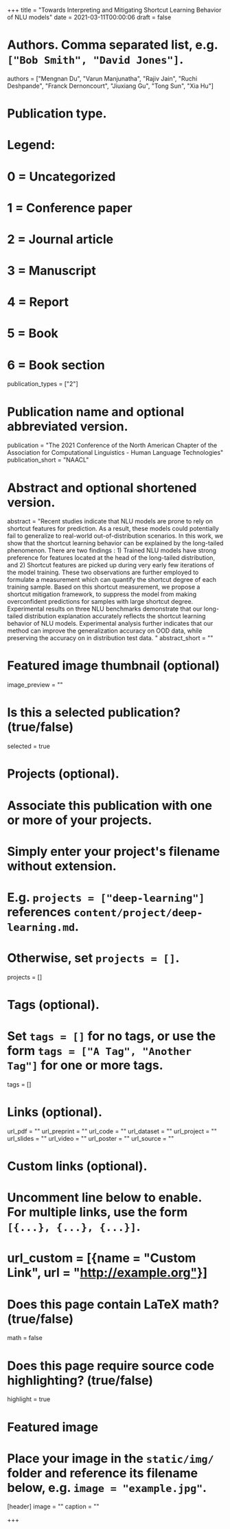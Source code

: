 +++
title = "Towards Interpreting and Mitigating Shortcut Learning Behavior of NLU models"
date = 2021-03-11T00:00:06
draft = false

# Authors. Comma separated list, e.g. `["Bob Smith", "David Jones"]`.
authors = ["Mengnan Du", "Varun Manjunatha", "Rajiv Jain", "Ruchi Deshpande", "Franck Dernoncourt", "Jiuxiang Gu", "Tong Sun", "Xia Hu"]

# Publication type.
# Legend:
# 0 = Uncategorized
# 1 = Conference paper
# 2 = Journal article
# 3 = Manuscript
# 4 = Report
# 5 = Book
# 6 = Book section
publication_types = ["2"]

# Publication name and optional abbreviated version.
publication = "The 2021 Conference of the North American Chapter of the Association for Computational Linguistics - Human Language Technologies"
publication_short = "NAACL"

# Abstract and optional shortened version.
abstract = "Recent studies indicate that NLU models are prone to rely on shortcut features for prediction. As a result, these models could potentially fail to generalize to real-world out-of-distribution scenarios. In this work, we show that the shortcut learning behavior can be explained by the long-tailed phenomenon. There are two findings : 1) Trained NLU models have strong preference for features located at the head of the long-tailed distribution, and 2) Shortcut features are picked up during very early few iterations of the model training. These two observations are further employed to formulate a measurement which can quantify the shortcut degree of each training sample. Based on this shortcut measurement, we propose a shortcut mitigation framework, to suppress the model from making overconfident predictions for samples with large shortcut degree. Experimental results on three NLU benchmarks demonstrate that our long-tailed distribution explanation accurately reflects the shortcut learning behavior of NLU models. Experimental analysis further indicates that our method can improve the generalization accuracy on OOD data, while preserving the accuracy on in distribution test data. "
abstract_short = ""

# Featured image thumbnail (optional)
image_preview = ""

# Is this a selected publication? (true/false)
selected = true

# Projects (optional).
#   Associate this publication with one or more of your projects.
#   Simply enter your project's filename without extension.
#   E.g. `projects = ["deep-learning"]` references `content/project/deep-learning.md`.
#   Otherwise, set `projects = []`.
projects = []

# Tags (optional).
#   Set `tags = []` for no tags, or use the form `tags = ["A Tag", "Another Tag"]` for one or more tags.
tags = []

# Links (optional).
url_pdf = ""
url_preprint = ""
url_code = ""
url_dataset = ""
url_project = ""
url_slides = ""
url_video = ""
url_poster = ""
url_source = ""

# Custom links (optional).
#   Uncomment line below to enable. For multiple links, use the form `[{...}, {...}, {...}]`.
# url_custom = [{name = "Custom Link", url = "http://example.org"}]

# Does this page contain LaTeX math? (true/false)
math = false

# Does this page require source code highlighting? (true/false)
highlight = true

# Featured image
# Place your image in the `static/img/` folder and reference its filename below, e.g. `image = "example.jpg"`.
[header]
image = ""
caption = ""

+++
